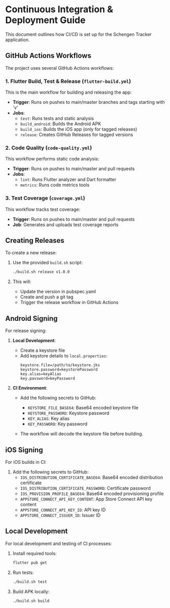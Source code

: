 # Continuous Integration & Deployment Guide

This document outlines how CI/CD is set up for the Schengen Tracker application.

## GitHub Actions Workflows

The project uses several GitHub Actions workflows:

### 1. Flutter Build, Test & Release (`flutter-build.yml`)

This is the main workflow for building and releasing the app:

- **Trigger**: Runs on pushes to main/master branches and tags starting with 'v'
- **Jobs**:
  - `test`: Runs tests and static analysis
  - `build_android`: Builds the Android APK
  - `build_ios`: Builds the iOS app (only for tagged releases)
  - `release`: Creates GitHub Releases for tagged versions

### 2. Code Quality (`code-quality.yml`)

This workflow performs static code analysis:

- **Trigger**: Runs on pushes to main/master and pull requests
- **Jobs**:
  - `lint`: Runs Flutter analyzer and Dart formatter
  - `metrics`: Runs code metrics tools

### 3. Test Coverage (`coverage.yml`) 

This workflow tracks test coverage:

- **Trigger**: Runs on pushes to main/master and pull requests
- **Job**: Generates and uploads test coverage reports

## Creating Releases

To create a new release:

1. Use the provided `build.sh` script:
   ```bash
   ./build.sh release v1.0.0
   ```

2. This will:
   - Update the version in pubspec.yaml
   - Create and push a git tag
   - Trigger the release workflow in GitHub Actions

## Android Signing

For release signing:

1. **Local Development**:
   - Create a keystore file
   - Add keystore details to `local.properties`:
     ```properties
     keystore.file=/path/to/keystore.jks
     keystore.password=keystorePassword
     key.alias=keyAlias
     key.password=keyPassword
     ```

2. **CI Environment**:
   - Add the following secrets to GitHub:
     - `KEYSTORE_FILE_BASE64`: Base64 encoded keystore file
     - `KEYSTORE_PASSWORD`: Keystore password
     - `KEY_ALIAS`: Key alias
     - `KEY_PASSWORD`: Key password

   - The workflow will decode the keystore file before building.

## iOS Signing

For iOS builds in CI:

1. Add the following secrets to GitHub:
   - `IOS_DISTRIBUTION_CERTIFICATE_BASE64`: Base64 encoded distribution certificate
   - `IOS_DISTRIBUTION_CERTIFICATE_PASSWORD`: Certificate password
   - `IOS_PROVISION_PROFILE_BASE64`: Base64 encoded provisioning profile
   - `APPSTORE_CONNECT_API_KEY_CONTENT`: App Store Connect API key content
   - `APPSTORE_CONNECT_API_KEY_ID`: API key ID
   - `APPSTORE_CONNECT_ISSUER_ID`: Issuer ID

## Local Development

For local development and testing of CI processes:

1. Install required tools:
   ```bash
   flutter pub get
   ```

2. Run tests:
   ```bash
   ./build.sh test
   ```

3. Build APK locally:
   ```bash
   ./build.sh build
   ```

